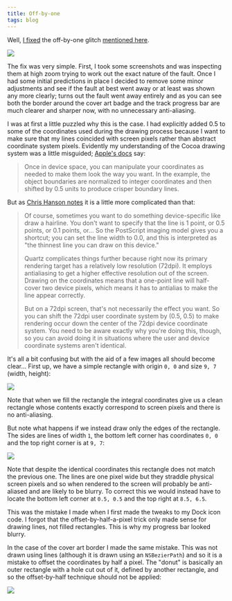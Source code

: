 ```yaml
---
title: Off-by-one
tags: blog
---
```


Well, [I fixed](http://wincent.com/a/about/wincent/weblog/svn-log/archives/2007/01/synergy_advance_r383_2_items_c.php) the off-by-one glitch [mentioned here](http://wincent.com/a/about/wincent/weblog/archives/2006/12/dock_icon_updat.php).

![](/system/images/legacy/fixed.png)

The fix was very simple. First, I took some screenshots and was inspecting them at high zoom trying to work out the exact nature of the fault. Once I had some initial predictions in place I decided to remove some minor adjustments and see if the fault at best went away or at least was shown any more clearly; turns out the fault went away entirely and as you can see both the border around the cover art badge and the track progress bar are much clearer and sharper now, with no unnecessary anti-aliasing.

I was at first a little puzzled why this is the case. I had explicitly added 0.5 to some of the coordinates used during the drawing process because I want to make sure that my lines coincided with screen pixels rather than abstract coordinate system pixels. Evidently my understanding of the Cocoa drawing system was a little misguided; [Apple's docs](http://developer.apple.com/documentation/Cocoa/Conceptual/CocoaDrawingGuide/Transforms/chapter_4_section_2.html) say:

> Once in device space, you can manipulate your coordinates as needed to make them look the way you want. In the example, the object boundaries are normalized to integer coordinates and then shifted by 0.5 units to produce crisper boundary lines.

But as [Chris Hanson notes](http://www.cocoabuilder.com/archive/message/cocoa/2004/2/14/97119) it is a little more complicated than that:

> Of course, sometimes you want to do something device-specific like draw a hairline. You don't want to specify that the line is 1 point, or 0.5 points, or 0.1 points, or... So the PostScript imaging model gives you a shortcut; you can set the line width to 0.0, and this is interpreted as "the thinnest line you can draw on this device."
>
> Quartz complicates things further because right now its primary rendering target has a relatively low resolution (72dpi). It employs antialiasing to get a higher effective resolution out of the screen. Drawing on the coordinates means that a one-point line will half-cover two device pixels, which means it has to antialias to make the line appear correctly.
>
> But on a 72dpi screen, that's not necessarily the effect you want. So you can shift the 72dpi user coordinate system by (0.5, 0.5) to make rendering occur down the center of the 72dpi device coordinate system. You need to be aware exactly why you're doing this, though, so you can avoid doing it in situations where the user and device coordinate systems aren't identical.

It's all a bit confusing but with the aid of a few images all should become clear... First up, we have a simple rectangle with origin `0, 0` and size `9, 7` (width, height):

![](/system/images/legacy/rectangle.png)

Note that when we fill the rectangle the integral coordinates give us a clean rectangle whose contents exactly correspond to screen pixels and there is no anti-aliasing.

But note what happens if we instead draw only the edges of the rectangle. The sides are lines of width `1`, the bottom left corner has coordinates `0, 0` and the top right corner is at `9, 7`:

![](/system/images/legacy/path.png)

Note that despite the identical coordinates this rectangle does not match the previous one. The lines are one pixel wide but they straddle physical screen pixels and so when rendered to the screen will probably be anti-aliased and are likely to be blurry. To correct this we would instead have to locate the bottom left corner at `0.5, 0.5` and the top right at `8.5, 6.5`.

This was the mistake I made when I first made the tweaks to my Dock icon code. I forgot that the offset-by-half-a-pixel trick only made sense for drawing lines, not filled rectangles. This is why my progress bar looked blurry.

In the case of the cover art border I made the same mistake. This was not drawn using lines (although it is drawn using an `NSBezierPath`) and so it is a mistake to offset the coordinates by half a pixel. The "donut" is basically an outer rectangle with a hole cut out of it, defined by another rectangle, and so the offset-by-half technique should not be applied:

![](/system/images/legacy/donut.png)
